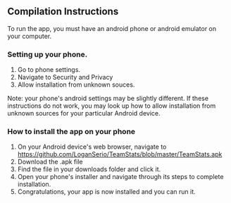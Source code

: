 ## Compilation Instructions
To run the app, you must have an android phone or android emulator on your computer.

### Setting up your phone.
1. Go to phone settings.
2. Navigate to Security and Privacy
3. Allow installation from unknown souces.

Note: your phone's android settings may be slightly different. If these instructions do not work, you may look up how to allow installation from unknown sources for your particular Android device.

### How to install the app on your phone
1. On your Android device's web browser, navigate to https://github.com/LoganSerio/TeamStats/blob/master/TeamStats.apk
2. Download the .apk file
3. Find the file in your downloads folder and click it.
4. Open your phone's installer and navigate through its steps to complete installation.
5. Congratulations, your app is now installed and you can run it. 